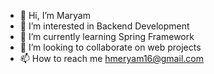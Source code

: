 - 👋 Hi, I’m Maryam
- 👀 I’m interested in Backend Development
- 🌱 I’m currently learning Spring Framework
- 💞️ I’m looking to collaborate on web projects
- 📫 How to reach me hmeryam16@gmail.com
